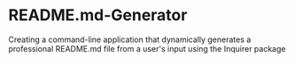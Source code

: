 # README.md-Generator
Creating a command-line application that dynamically generates a professional README.md file from a user's input using the Inquirer package
